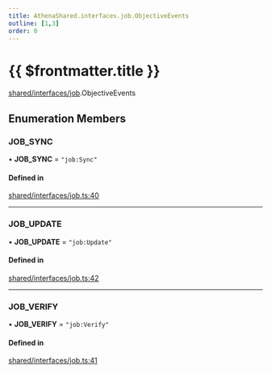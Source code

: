 ```yaml
---
title: AthenaShared.interfaces.job.ObjectiveEvents
outline: [1,3]
order: 0
---
```


# {{ $frontmatter.title }}


[shared/interfaces/job](../modules/shared_interfaces_job.md).ObjectiveEvents

## Enumeration Members

### JOB\_SYNC

• **JOB\_SYNC** = ``"job:Sync"``

#### Defined in

[shared/interfaces/job.ts:40](https://github.com/Stuyk/altv-athena/blob/6e181c5/src/core/shared/interfaces/job.ts#L40)

___

### JOB\_UPDATE

• **JOB\_UPDATE** = ``"job:Update"``

#### Defined in

[shared/interfaces/job.ts:42](https://github.com/Stuyk/altv-athena/blob/6e181c5/src/core/shared/interfaces/job.ts#L42)

___

### JOB\_VERIFY

• **JOB\_VERIFY** = ``"job:Verify"``

#### Defined in

[shared/interfaces/job.ts:41](https://github.com/Stuyk/altv-athena/blob/6e181c5/src/core/shared/interfaces/job.ts#L41)
